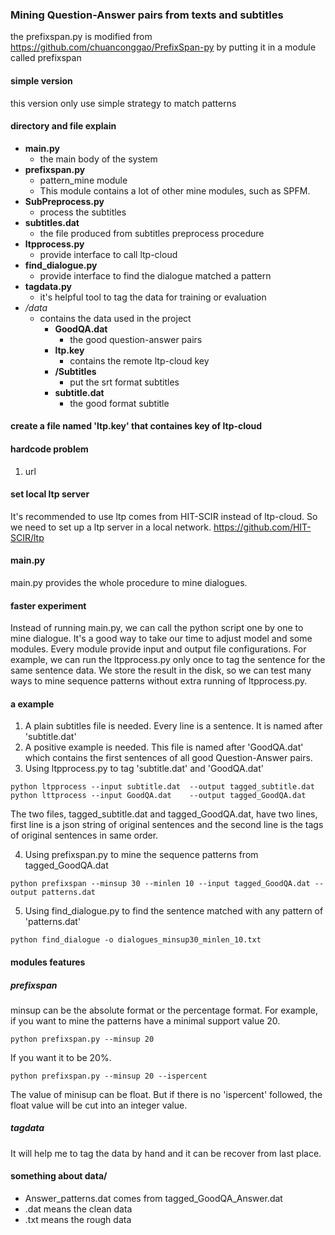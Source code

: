 ### Mining Question-Answer pairs from texts and subtitles ###
the prefixspan.py is modified from https://github.com/chuanconggao/PrefixSpan-py by putting it in a module called prefixspan

#### simple version ####
this version only use simple strategy to match patterns

#### directory and file explain ####
* __main.py__
  * the main body of the system
* __prefixspan.py__
  * pattern_mine module
  * This module contains a lot of other mine modules, such as SPFM. 
* __SubPreprocess.py__
  * process the subtitles
* __subtitles.dat__
  * the file produced from subtitles preprocess procedure
* __ltpprocess.py__
  * provide interface to call ltp-cloud
* __find_dialogue.py__
  * provide interface to find the dialogue matched a pattern
* __tagdata.py__
  * it's helpful tool to tag the data for training or evaluation
* _/data_
  * contains the data used in the project
    * __GoodQA.dat__
      * the good question-answer pairs
    * __ltp.key__
      * contains the remote ltp-cloud key
    * __/Subtitles__
      * put the srt format subtitles
    * __subtitle.dat__
      * the good format subtitle


#### create a file named 'ltp.key' that containes key of ltp-cloud ####

#### hardcode problem ####
1. url

#### set local ltp server ####
It's recommended to use ltp comes from HIT-SCIR instead of ltp-cloud. So we need to set up a ltp server in a local network.
https://github.com/HIT-SCIR/ltp

#### main.py ####
main.py provides the whole procedure to mine dialogues.

#### faster experiment ####
Instead of running main.py, we can call the python script one by one to mine dialogue. It's a good way to take our time to adjust model and some modules. Every module provide input and output file configurations. For example, we can run the ltpprocess.py only once to tag the sentence for the same sentence data. We store the result in the disk, so we can test many ways to mine sequence patterns without extra running of ltpprocess.py.

#### a example ####
1. A plain subtitles file is needed. Every line is a sentence. It is named after 'subtitle.dat'
2. A positive example is needed. This file  is named after 'GoodQA.dat' which contains the first sentences of all good Question-Answer pairs.
3. Using ltpprocess.py to tag 'subtitle.dat' and 'GoodQA.dat'
  ```
  python ltpprocess --input subtitle.dat  --output tagged_subtitle.dat
  python lttprocess --input GoodQA.dat    --output tagged_GoodQA.dat
  ```
  The two files, tagged_subtitle.dat and tagged_GoodQA.dat, have two lines, first line is a json string of original sentences and the second line is the tags of original sentences in same order.

4. Using prefixspan.py to mine the sequence patterns from tagged_GoodQA.dat
  ```
  python prefixspan --minsup 30 --minlen 10 --input tagged_GoodQA.dat --output patterns.dat
  ```
5. Using find_dialogue.py to find the sentence matched with any pattern of 'patterns.dat'
  ```
  python find_dialogue -o dialogues_minsup30_minlen_10.txt
  ```

#### modules features ####
##### prefixspan #####
minsup can be the absolute format or the percentage format. For example, if you want to mine the patterns have a minimal support value 20.
```
python prefixspan.py --minsup 20
```
If you want it to be 20%.
```
python prefixspan.py --minsup 20 --ispercent
```
The value of minisup can be float. But if there is no 'ispercent' followed, the float value will be cut into an integer value.

##### tagdata #####
It will help me to tag the data by hand and it can be recover from last place. 

#### something about data/ ####
* Answer_patterns.dat comes from tagged_GoodQA_Answer.dat
* .dat means the clean data
* .txt means the rough data
